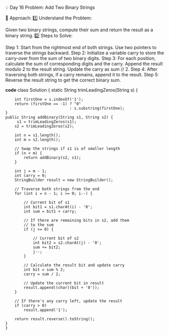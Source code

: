 💡 Day 16 Problem: Add Two Binary Strings

🧠 Approach:
1️⃣ Understand the Problem:

Given two binary strings, compute their sum and return the result as a binary string.
2️⃣ Steps to Solve:

Step 1: Start from the rightmost end of both strings. Use two pointers to traverse the strings backward.
Step 2: Initialize a variable carry to store the carry-over from the sum of two binary digits.
Step 3: For each position, calculate the sum of corresponding digits and the carry. Append the result modulo 2 to the result string. Update the carry as sum // 2.
Step 4: After traversing both strings, if a carry remains, append it to the result.
Step 5: Reverse the result string to get the correct binary sum.

**code**
    class Solution {
    static String trimLeadingZeros(String s) {

       
        int firstOne = s.indexOf('1');
        return (firstOne == -1) ? "0"
                                : s.substring(firstOne);
    }
    public String addBinary(String s1, String s2) {
         s1 = trimLeadingZeros(s1);
        s2 = trimLeadingZeros(s2);
        
        int n = s1.length();
        int m = s2.length();

        // Swap the strings if s1 is of smaller length
        if (n < m) {
            return addBinary(s2, s1);
        }

        int j = m - 1;
        int carry = 0;
        StringBuilder result = new StringBuilder();

        // Traverse both strings from the end
        for (int i = n - 1; i >= 0; i--) {

            // Current bit of s1
            int bit1 = s1.charAt(i) - '0';
            int sum = bit1 + carry;

            // If there are remaining bits in s2, add them
            // to the sum
            if (j >= 0) {

                // Current bit of s2
                int bit2 = s2.charAt(j) - '0';
                sum += bit2;
                j--;
            }

            // Calculate the result bit and update carry
            int bit = sum % 2;
            carry = sum / 2;

            // Update the current bit in result
            result.append((char)(bit + '0'));
        }

        // If there's any carry left, update the result
        if (carry > 0)
            result.append('1');

        return result.reverse().toString();
    }
    }
